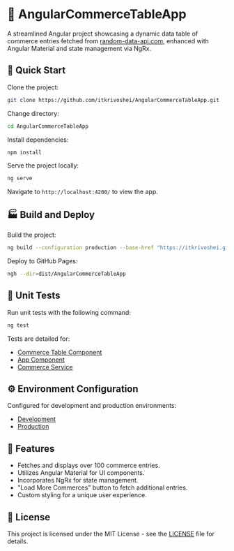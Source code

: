 # 🛒 AngularCommerceTableApp

A streamlined Angular project showcasing a dynamic data table of commerce entries fetched from [random-data-api.com](https://random-data-api.com/), enhanced with Angular Material and state management via NgRx.

## 🚀 Quick Start

Clone the project:

```sh
git clone https://github.com/itkrivoshei/AngularCommerceTableApp.git
```

Change directory:

```sh
cd AngularCommerceTableApp
```

Install dependencies:

```sh
npm install
```

Serve the project locally:

```sh
ng serve
```

Navigate to `http://localhost:4200/` to view the app.

## 🏭 Build and Deploy

Build the project:

```sh
ng build --configuration production --base-href "https://itkrivoshei.github.io/AngularCommerceTableApp/"
```

Deploy to GitHub Pages:

```sh
ngh --dir=dist/AngularCommerceTableApp
```

## 🧪 Unit Tests

Run unit tests with the following command:

```sh
ng test
```

Tests are detailed for:

- [Commerce Table Component](src/app/components/commerce-table/commerce-table.component.spec.ts)
- [App Component](src/app/app.component.spec.ts)
- [Commerce Service](src/app/services/commerce.service.spec.ts)

## ⚙️ Environment Configuration

Configured for development and production environments:

- [Development](src/environments/environment.ts)
- [Production](src/environments/environment.prod.ts)

## 🎨 Features

- Fetches and displays over 100 commerce entries.
- Utilizes Angular Material for UI components.
- Incorporates NgRx for state management.
- "Load More Commerces" button to fetch additional entries.
- Custom styling for a unique user experience.

## 📄 License

This project is licensed under the MIT License - see the [LICENSE](LICENSE) file for details.
